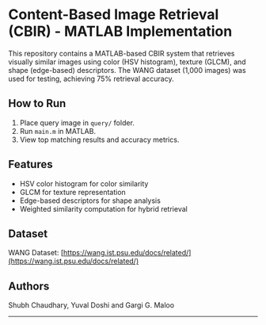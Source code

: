 
# Content-Based Image Retrieval (CBIR) - MATLAB Implementation

This repository contains a MATLAB-based CBIR system that retrieves visually similar images using
color (HSV histogram), texture (GLCM), and shape (edge-based) descriptors. The WANG dataset (1,000 images) was used for testing, achieving 75% retrieval accuracy.

## How to Run
1. Place query image in `query/` folder.
2. Run `main.m` in MATLAB.
3. View top matching results and accuracy metrics.

## Features
- HSV color histogram for color similarity
- GLCM for texture representation
- Edge-based descriptors for shape analysis
- Weighted similarity computation for hybrid retrieval

## Dataset
WANG Dataset: [https://wang.ist.psu.edu/docs/related/](https://wang.ist.psu.edu/docs/related/)

## Authors
Shubh Chaudhary, 
Yuval Doshi and 
Gargi G. Maloo 


---
